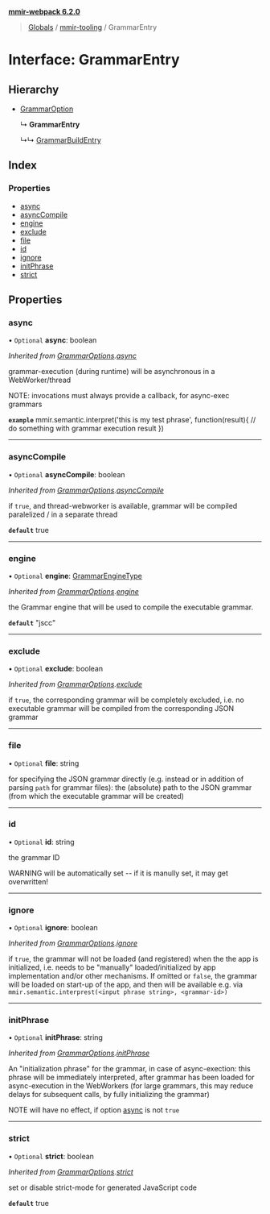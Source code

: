**[mmir-webpack 6.2.0](../README.md)**

> [Globals](../README.md) / [mmir-tooling](../modules/mmir_tooling.md) / GrammarEntry

# Interface: GrammarEntry

## Hierarchy

* [GrammarOption](mmir_tooling.grammaroption.md)

  ↳ **GrammarEntry**

  ↳↳ [GrammarBuildEntry](mmir_tooling.grammarbuildentry.md)

## Index

### Properties

* [async](mmir_tooling.grammarentry.md#async)
* [asyncCompile](mmir_tooling.grammarentry.md#asynccompile)
* [engine](mmir_tooling.grammarentry.md#engine)
* [exclude](mmir_tooling.grammarentry.md#exclude)
* [file](mmir_tooling.grammarentry.md#file)
* [id](mmir_tooling.grammarentry.md#id)
* [ignore](mmir_tooling.grammarentry.md#ignore)
* [initPhrase](mmir_tooling.grammarentry.md#initphrase)
* [strict](mmir_tooling.grammarentry.md#strict)

## Properties

### async

• `Optional` **async**: boolean

*Inherited from [GrammarOptions](mmir_tooling.grammaroptions.md).[async](mmir_tooling.grammaroptions.md#async)*

grammar-execution (during runtime) will be asynchronous in a WebWorker/thread

NOTE: invocations must always provide a callback, for async-exec grammars

**`example`** 
mmir.semantic.interpret('this is my test phrase', function(result){
	// do something with grammar execution result
})

___

### asyncCompile

• `Optional` **asyncCompile**: boolean

*Inherited from [GrammarOptions](mmir_tooling.grammaroptions.md).[asyncCompile](mmir_tooling.grammaroptions.md#asynccompile)*

if `true`, and thread-webworker is available, grammar will be compiled paralelized / in a separate thread

**`default`** true

___

### engine

• `Optional` **engine**: [GrammarEngineType](../modules/mmir_lib.md#grammarenginetype)

*Inherited from [GrammarOptions](mmir_tooling.grammaroptions.md).[engine](mmir_tooling.grammaroptions.md#engine)*

the Grammar engine that will be used to compile the executable grammar.

**`default`** "jscc"

___

### exclude

• `Optional` **exclude**: boolean

*Inherited from [GrammarOptions](mmir_tooling.grammaroptions.md).[exclude](mmir_tooling.grammaroptions.md#exclude)*

if `true`, the corresponding grammar will be completely excluded, i.e. no executable grammar will be compiled
from the corresponding JSON grammar

___

### file

• `Optional` **file**: string

for specifying the JSON grammar directly (e.g. instead or in addition of parsing `path` for grammar files):
the (absolute) path to the JSON grammar (from which the executable grammar will be created)

___

### id

• `Optional` **id**: string

the grammar ID

WARNING will be automatically set -- if it is manully set, it may get overwritten!

___

### ignore

• `Optional` **ignore**: boolean

*Inherited from [GrammarOptions](mmir_tooling.grammaroptions.md).[ignore](mmir_tooling.grammaroptions.md#ignore)*

if `true`, the grammar will not be loaded (and registered) when the the app is initialized, i.e. needs to be
  "manually" loaded/initialized by app implementation and/or other mechanisms.
If omitted or `false`, the grammar will be loaded on start-up of the app,
  and then will be available e.g. via `mmir.semantic.interprest(<input phrase string>, <grammar-id>)`

___

### initPhrase

• `Optional` **initPhrase**: string

*Inherited from [GrammarOptions](mmir_tooling.grammaroptions.md).[initPhrase](mmir_tooling.grammaroptions.md#initphrase)*

An "initialization phrase" for the grammar, in case of async-exection:
this phrase will be immediately interpreted, after grammar has been loaded for async-execution in the WebWorkers
(for large grammars, this may reduce delays for subsequent calls, by fully initializing the grammar)

NOTE will have no effect, if option [async](mmir_tooling.grammarentry.md#async) is not `true`

___

### strict

• `Optional` **strict**: boolean

*Inherited from [GrammarOptions](mmir_tooling.grammaroptions.md).[strict](mmir_tooling.grammaroptions.md#strict)*

set or disable strict-mode for generated JavaScript code

**`default`** true
